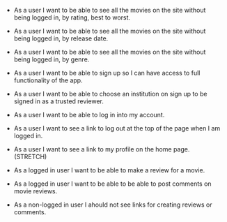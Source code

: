- As a user I want to be able to see all the movies on the site without being logged in, by rating, best to worst.

- As a user I want to be able to see all the movies on the site without being logged in, by release date.

- As a user I want to be able to see all the movies on the site without being logged in, by genre.

- As a user I want to be able to sign up so I can have access to full functionality of the app.

- As a user I want to be able to choose an institution on sign up to be signed in as a trusted reviewer.

- As a user I want to be able to log in into my account.

- As a user I want to see a link to log out at the top of the page when I am logged in.

- As a user I want to see a link to my profile on the home page. (STRETCH)

- As a logged in user I want to be able to make a review for a movie.

- As a logged in user I want to be able to be able to post comments on movie reviews.

- As a non-logged in user I ahould not see links for creating reviews or comments.



